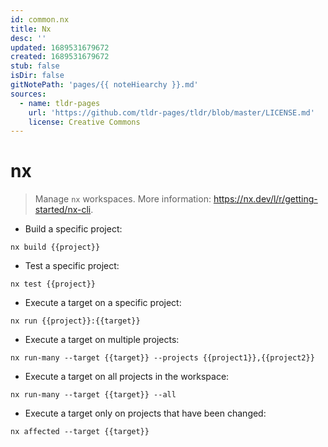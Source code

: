 ```yaml
---
id: common.nx
title: Nx
desc: ''
updated: 1689531679672
created: 1689531679672
stub: false
isDir: false
gitNotePath: 'pages/{{ noteHiearchy }}.md'
sources:
  - name: tldr-pages
    url: 'https://github.com/tldr-pages/tldr/blob/master/LICENSE.md'
    license: Creative Commons
---
```

# nx

> Manage `nx` workspaces.
> More information: <https://nx.dev/l/r/getting-started/nx-cli>.

- Build a specific project:

`nx build {{project}}`

- Test a specific project:

`nx test {{project}}`

- Execute a target on a specific project:

`nx run {{project}}:{{target}}`

- Execute a target on multiple projects:

`nx run-many --target {{target}} --projects {{project1}},{{project2}}`

- Execute a target on all projects in the workspace:

`nx run-many --target {{target}} --all`

- Execute a target only on projects that have been changed:

`nx affected --target {{target}}`

